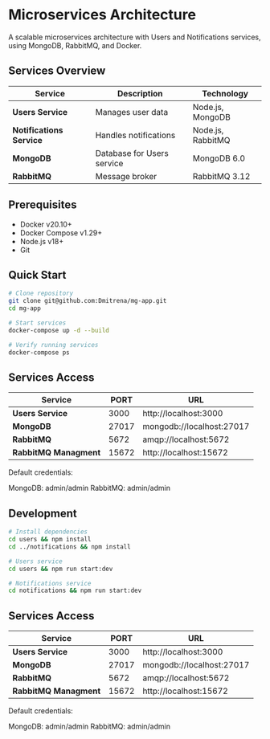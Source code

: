 # Microservices Architecture

A scalable microservices architecture with Users and Notifications services, using MongoDB, RabbitMQ, and Docker.

## Services Overview

| Service                   | Description                | Technology        |
| ------------------------- | -------------------------- | ----------------- |
| **Users Service**         | Manages user data          | Node.js, MongoDB  |
| **Notifications Service** | Handles notifications      | Node.js, RabbitMQ |
| **MongoDB**               | Database for Users service | MongoDB 6.0       |
| **RabbitMQ**              | Message broker             | RabbitMQ 3.12     |

## Prerequisites

- Docker v20.10+
- Docker Compose v1.29+
- Node.js v18+
- Git

## Quick Start

```bash
# Clone repository
git clone git@github.com:Dmitrena/mg-app.git
cd mg-app

# Start services
docker-compose up -d --build

# Verify running services
docker-compose ps
```

## Services Access

| Service                | PORT  | URL                       |
| ---------------------- | ----- | ------------------------- |
| **Users Service**      | 3000  | http://localhost:3000     |
| **MongoDB**            | 27017 | mongodb://localhost:27017 |
| **RabbitMQ**           | 5672  | amqp://localhost:5672     |
| **RabbitMQ Managment** | 15672 | http://localhost:15672    |

Default credentials:

MongoDB: admin/admin
RabbitMQ: admin/admin

## Development

```bash
# Install dependencies
cd users && npm install
cd ../notifications && npm install

# Users service
cd users && npm run start:dev

# Notifications service
cd notifications && npm run start:dev
```

## Services Access

| Service                | PORT  | URL                       |
| ---------------------- | ----- | ------------------------- |
| **Users Service**      | 3000  | http://localhost:3000     |
| **MongoDB**            | 27017 | mongodb://localhost:27017 |
| **RabbitMQ**           | 5672  | amqp://localhost:5672     |
| **RabbitMQ Managment** | 15672 | http://localhost:15672    |

Default credentials:

MongoDB: admin/admin
RabbitMQ: admin/admin
